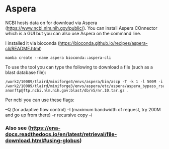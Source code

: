 # Aspera

NCBI hosts data on for download via Aspera (https://www.ncbi.nlm.nih.gov/public/). You can install Aspera COnnector which is a GUI
but you can also use Aspera on the command line.

I installed it via bioconda (https://bioconda.github.io/recipes/aspera-cli/README.html)
```
mamba create --name aspera bioconda::aspera-cli
```

To use the tool you can type the following to download a file (such as a blast database file):
```
/work2/10089/tlaird/miniforge3/envs/aspera/bin/ascp -T -k 1 -l 500M -i /work2/10089/tlaird/miniforge3/envs/aspera/etc/aspera/aspera_bypass_rsa.pem anonftp@ftp.ncbi.nlm.nih.gov:blast/db/v5/nr.10.tar.gz .
```
Per ncbi you can use these flags:

–Q (for adaptive flow control)
–l (maximum bandwidth of request, try 200M and go up from there)
–r recursive copy
–i <private key file>

### Also see (https://ena-docs.readthedocs.io/en/latest/retrieval/file-download.html#using-globus)
